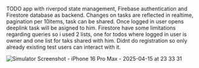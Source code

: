TODO app with riverpod state management, Firebase authentication and Firestore database as backend. Changes on tasks are reflected in realtime, pagination per 10items, task can be shared. Once logged in user opens deeplink task will be asigned to him. Firestore have some limitations regarding queries so i used 2 lists, one for todos where logged in user is owner and one list for taks shared with him. 
Didnt do registration so only already existing test users can interact with it.

![Simulator Screenshot - iPhone 16 Pro Max - 2025-04-15 at 23 33 31](https://github.com/user-attachments/assets/8ec90b00-8850-4f21-9e93-a200046922ba)
